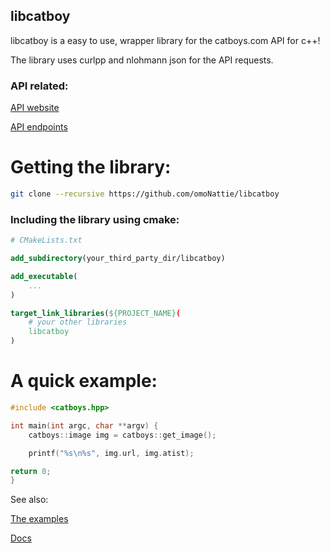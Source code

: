 ## libcatboy

libcatboy is a easy to use, wrapper library for the catboys.com API for c++!

The library uses curlpp and nlohmann json for the API requests.

### API related:

[API website](https://catboys.com/)

[API endpoints](https://catboys.com/api)

# Getting the library:
```bash
git clone --recursive https://github.com/omoNattie/libcatboy
```

### Including the library using cmake:

```cmake
# CMakeLists.txt

add_subdirectory(your_third_party_dir/libcatboy)

add_executable(
    ...
)

target_link_libraries(${PROJECT_NAME}(
    # your other libraries
    libcatboy
)
```

# A quick example:

```cpp
#include <catboys.hpp>

int main(int argc, char **argv) {
    catboys::image img = catboys::get_image();

    printf("%s\n%s", img.url, img.atist);

return 0;
}
```

See also: 

[The examples](./examples/)

[Docs](./docs.md)